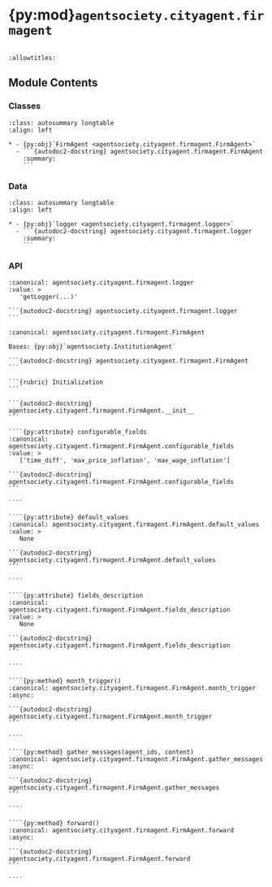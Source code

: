 # {py:mod}`agentsociety.cityagent.firmagent`

```{py:module} agentsociety.cityagent.firmagent
```

```{autodoc2-docstring} agentsociety.cityagent.firmagent
:allowtitles:
```

## Module Contents

### Classes

````{list-table}
:class: autosummary longtable
:align: left

* - {py:obj}`FirmAgent <agentsociety.cityagent.firmagent.FirmAgent>`
  - ```{autodoc2-docstring} agentsociety.cityagent.firmagent.FirmAgent
    :summary:
    ```
````

### Data

````{list-table}
:class: autosummary longtable
:align: left

* - {py:obj}`logger <agentsociety.cityagent.firmagent.logger>`
  - ```{autodoc2-docstring} agentsociety.cityagent.firmagent.logger
    :summary:
    ```
````

### API

````{py:data} logger
:canonical: agentsociety.cityagent.firmagent.logger
:value: >
   'getLogger(...)'

```{autodoc2-docstring} agentsociety.cityagent.firmagent.logger
```

````

`````{py:class} FirmAgent(name: str, llm_client: typing.Optional[agentsociety.llm.LLM] = None, simulator: typing.Optional[agentsociety.Simulator] = None, memory: typing.Optional[agentsociety.memory.Memory] = None, economy_client: typing.Optional[agentsociety.environment.EconomyClient] = None, messager: typing.Optional[agentsociety.message.Messager] = None, avro_file: typing.Optional[dict] = None)
:canonical: agentsociety.cityagent.firmagent.FirmAgent

Bases: {py:obj}`agentsociety.InstitutionAgent`

```{autodoc2-docstring} agentsociety.cityagent.firmagent.FirmAgent
```

```{rubric} Initialization
```

```{autodoc2-docstring} agentsociety.cityagent.firmagent.FirmAgent.__init__
```

````{py:attribute} configurable_fields
:canonical: agentsociety.cityagent.firmagent.FirmAgent.configurable_fields
:value: >
   ['time_diff', 'max_price_inflation', 'max_wage_inflation']

```{autodoc2-docstring} agentsociety.cityagent.firmagent.FirmAgent.configurable_fields
```

````

````{py:attribute} default_values
:canonical: agentsociety.cityagent.firmagent.FirmAgent.default_values
:value: >
   None

```{autodoc2-docstring} agentsociety.cityagent.firmagent.FirmAgent.default_values
```

````

````{py:attribute} fields_description
:canonical: agentsociety.cityagent.firmagent.FirmAgent.fields_description
:value: >
   None

```{autodoc2-docstring} agentsociety.cityagent.firmagent.FirmAgent.fields_description
```

````

````{py:method} month_trigger()
:canonical: agentsociety.cityagent.firmagent.FirmAgent.month_trigger
:async:

```{autodoc2-docstring} agentsociety.cityagent.firmagent.FirmAgent.month_trigger
```

````

````{py:method} gather_messages(agent_ids, content)
:canonical: agentsociety.cityagent.firmagent.FirmAgent.gather_messages
:async:

```{autodoc2-docstring} agentsociety.cityagent.firmagent.FirmAgent.gather_messages
```

````

````{py:method} forward()
:canonical: agentsociety.cityagent.firmagent.FirmAgent.forward
:async:

```{autodoc2-docstring} agentsociety.cityagent.firmagent.FirmAgent.forward
```

````

`````
